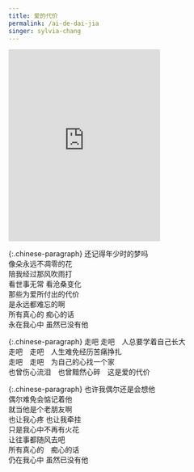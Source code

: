 ```yaml
---
title: 爱的代价
permalink: /ai-de-dai-jia
singer: sylvia-chang
---
```


<iframe src="https://open.spotify.com/embed/track/0RRqmJ5qoVMfn6QF8Be5iM" width="300" height="380" frameborder="0" allowtransparency="true" allow="encrypted-media">
</iframe>

{:.chinese-paragraph}
还记得年少时的梦吗  
像朵永远不凋零的花  
陪我经过那风吹雨打  
看世事无常 看沧桑变化  
那些为爱所付出的代价  
是永远都难忘的啊  
所有真心的 痴心的话  
永在我心中 虽然已没有他

{:.chinese-paragraph}
走吧 走吧　人总要学着自己长大  
走吧　走吧　人生难免经历苦痛挣扎  
走吧　走吧　为自己的心找一个家  
也曾伤心流泪　也曾黯然心碎　这是爱的代价

{:.chinese-paragraph}
也许我偶尔还是会想他  
偶尔难免会惦记着他  
就当他是个老朋友啊  
也让我心疼 也让我牵挂  
只是我心中不再有火花  
让往事都随风去吧  
所有真心的　痴心的话  
仍在我心中 虽然已没有他
